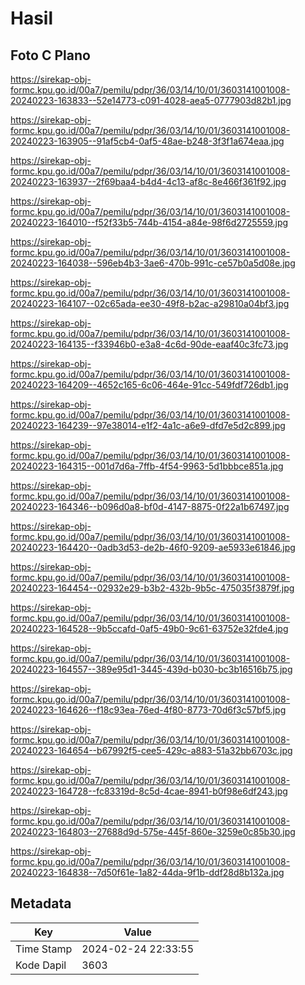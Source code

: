 # Hasil

## Foto C Plano

https://sirekap-obj-formc.kpu.go.id/00a7/pemilu/pdpr/36/03/14/10/01/3603141001008-20240223-163833--52e14773-c091-4028-aea5-0777903d82b1.jpg

https://sirekap-obj-formc.kpu.go.id/00a7/pemilu/pdpr/36/03/14/10/01/3603141001008-20240223-163905--91af5cb4-0af5-48ae-b248-3f3f1a674eaa.jpg

https://sirekap-obj-formc.kpu.go.id/00a7/pemilu/pdpr/36/03/14/10/01/3603141001008-20240223-163937--2f69baa4-b4d4-4c13-af8c-8e466f361f92.jpg

https://sirekap-obj-formc.kpu.go.id/00a7/pemilu/pdpr/36/03/14/10/01/3603141001008-20240223-164010--f52f33b5-744b-4154-a84e-98f6d2725559.jpg

https://sirekap-obj-formc.kpu.go.id/00a7/pemilu/pdpr/36/03/14/10/01/3603141001008-20240223-164038--596eb4b3-3ae6-470b-991c-ce57b0a5d08e.jpg

https://sirekap-obj-formc.kpu.go.id/00a7/pemilu/pdpr/36/03/14/10/01/3603141001008-20240223-164107--02c65ada-ee30-49f8-b2ac-a29810a04bf3.jpg

https://sirekap-obj-formc.kpu.go.id/00a7/pemilu/pdpr/36/03/14/10/01/3603141001008-20240223-164135--f33946b0-e3a8-4c6d-90de-eaaf40c3fc73.jpg

https://sirekap-obj-formc.kpu.go.id/00a7/pemilu/pdpr/36/03/14/10/01/3603141001008-20240223-164209--4652c165-6c06-464e-91cc-549fdf726db1.jpg

https://sirekap-obj-formc.kpu.go.id/00a7/pemilu/pdpr/36/03/14/10/01/3603141001008-20240223-164239--97e38014-e1f2-4a1c-a6e9-dfd7e5d2c899.jpg

https://sirekap-obj-formc.kpu.go.id/00a7/pemilu/pdpr/36/03/14/10/01/3603141001008-20240223-164315--001d7d6a-7ffb-4f54-9963-5d1bbbce851a.jpg

https://sirekap-obj-formc.kpu.go.id/00a7/pemilu/pdpr/36/03/14/10/01/3603141001008-20240223-164346--b096d0a8-bf0d-4147-8875-0f22a1b67497.jpg

https://sirekap-obj-formc.kpu.go.id/00a7/pemilu/pdpr/36/03/14/10/01/3603141001008-20240223-164420--0adb3d53-de2b-46f0-9209-ae5933e61846.jpg

https://sirekap-obj-formc.kpu.go.id/00a7/pemilu/pdpr/36/03/14/10/01/3603141001008-20240223-164454--02932e29-b3b2-432b-9b5c-475035f3879f.jpg

https://sirekap-obj-formc.kpu.go.id/00a7/pemilu/pdpr/36/03/14/10/01/3603141001008-20240223-164528--9b5ccafd-0af5-49b0-9c61-63752e32fde4.jpg

https://sirekap-obj-formc.kpu.go.id/00a7/pemilu/pdpr/36/03/14/10/01/3603141001008-20240223-164557--389e95d1-3445-439d-b030-bc3b16516b75.jpg

https://sirekap-obj-formc.kpu.go.id/00a7/pemilu/pdpr/36/03/14/10/01/3603141001008-20240223-164626--f18c93ea-76ed-4f80-8773-70d6f3c57bf5.jpg

https://sirekap-obj-formc.kpu.go.id/00a7/pemilu/pdpr/36/03/14/10/01/3603141001008-20240223-164654--b67992f5-cee5-429c-a883-51a32bb6703c.jpg

https://sirekap-obj-formc.kpu.go.id/00a7/pemilu/pdpr/36/03/14/10/01/3603141001008-20240223-164728--fc83319d-8c5d-4cae-8941-b0f98e6df243.jpg

https://sirekap-obj-formc.kpu.go.id/00a7/pemilu/pdpr/36/03/14/10/01/3603141001008-20240223-164803--27688d9d-575e-445f-860e-3259e0c85b30.jpg

https://sirekap-obj-formc.kpu.go.id/00a7/pemilu/pdpr/36/03/14/10/01/3603141001008-20240223-164838--7d50f61e-1a82-44da-9f1b-ddf28d8b132a.jpg


## Metadata

| Key        | Value               |
| ---------- | ------------------- |
| Time Stamp | 2024-02-24 22:33:55 |
| Kode Dapil | 3603                |



